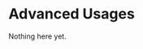 # Advanced Usages

Nothing here yet.

[//]: # (## Cross-Dataset Evalution)
[//]: # (### Cross-Dataset Evalution)

[//]: # (> You can conduct cross-dataset evalution by just modifying several arguments in your [data_cfg]&#40;../configs/psmnet/baseline.yaml#L1&#41;.)

[//]: # (>)

[//]: # (>  Take [baseline.yaml]&#40;../configs/psmnet/baseline.yaml&#41; as an example:)

[//]: # (> ```yaml)

[//]: # (> data_cfg:)

[//]: # (>   dataset_name: sceneflow)

[//]: # (>   dataset_root:  your_path)

[//]: # (>   dataset_partition: ./datasets/sceneflow/CASIA-B_include_005.json)

[//]: # (>   num_workers: 1)

[//]: # (>   remove_no_gallery: false # Remove probe if no gallery for it)

[//]: # (>   test_dataset_name: sceneflow)

[//]: # (> ```)

[//]: # (> Now, suppose we get the model trained on [CASIA-B]&#40;http://www.cbsr.ia.ac.cn/english/Gait%20Databases.asp&#41;, and then we want to test it on [OUMVLP]&#40;http://www.am.sanken.osaka-u.ac.jp/BiometricDB/GaitMVLP.html&#41;.)

[//]: # (> )

[//]: # (> We should alter the `dataset_root`, `dataset_partition` and `test_dataset_name`, just like:)

[//]: # (> ```yaml)

[//]: # (> data_cfg:)

[//]: # (>   dataset_name: sceneflow)

[//]: # (>   dataset_root:  your_OUMVLP_path)

[//]: # (>   dataset_partition: ./datasets/kitti15/kitti15.json)

[//]: # (>   num_workers: 1)

[//]: # (>   remove_no_gallery: false # Remove probe if no gallery for it)

[//]: # (>   test_dataset_name: kitti15)

[//]: # (> ```)

[//]: # (---)

[//]: # (>)

[//]: # (<!-- ### Identification Function)

[//]: # (> Sometime, your test dataset may be neither the popular [sceneflow]&#40;http://www.cbsr.ia.ac.cn/english/Gait%20Databases.asp&#41; nor the largest [kitti15]&#40;http://www.am.sanken.osaka-u.ac.jp/BiometricDB/GaitMVLP.html&#41;. Meanwhile, you need to customize a special identification function to fit your dataset. )

[//]: # (> )

[//]: # (> * If your path structure is similar to [sceneflow]&#40;http://www.cbsr.ia.ac.cn/english/Gait%20Databases.asp&#41; &#40;the 3-flod style: `id-type-view`&#41;, we recommand you to  -->)

[//]: # ()
[//]: # (### Data Augmentation)

[//]: # (> In OpenGait, there is a basic transform class almost called by all the models, this is [BaseSilCuttingTransform]&#40;../opengait/data/transform.py#L20&#41;, which is used to cut the input silhouettes.)

[//]: # (>)

[//]: # (> Accordingly, by referring to this implementation, you can easily customize the data agumentation in just two steps:)

[//]: # (> * *Step1*: Define the transform function or class in [transform.py]&#40;../opengait/data/transform.py&#41;, and make sure it callable. The style of [torchvision.transforms]&#40;https://pytorch.org/vision/stable/_modules/torchvision/transforms/transforms.html&#41; is recommanded, and following shows a demo;)

[//]: # (>> ```python)

[//]: # (>> import torchvision.transforms as T)

[//]: # (>> class demo1&#40;&#41;:)

[//]: # (>>     def __init__&#40;self, args&#41;:)

[//]: # (>>         pass)

[//]: # (>>     )

[//]: # (>>     def __call__&#40;self, seqs&#41;:)

[//]: # (>>         ''')

[//]: # (>>             seqs: with dimension of [sequence, height, width])

[//]: # (>>         ''')

[//]: # (>>         pass)

[//]: # (>>         return seqs)

[//]: # (>> )

[//]: # (>> class demo2&#40;&#41;:)

[//]: # (>>     def __init__&#40;self, args&#41;:)

[//]: # (>>         pass)

[//]: # (>>     )

[//]: # (>>     def __call__&#40;self, seqs&#41;:)

[//]: # (>>         pass)

[//]: # (>>         return seqs)

[//]: # (>> )

[//]: # (>>  def TransformDemo&#40;base_args, demo1_args, demo2_args&#41;:)

[//]: # (>>     transform = T.Compose&#40;[)

[//]: # (>>         BaseSilCuttingTransform&#40;**base_args&#41;, )

[//]: # (>>         demo1&#40;args=demo1_args&#41;, )

[//]: # (>>         demo2&#40;args=demo2_args&#41;)

[//]: # (>>     ]&#41;)

[//]: # (>>     return transform)

[//]: # (>> ```)

[//]: # (> * *Step2*: Reset the [`transform`]&#40;../configs/baseline.yaml#L100&#41; arguments in your config file:)

[//]: # (>> ```yaml)

[//]: # (>> transform:)

[//]: # (>> - type: TransformDemo)

[//]: # (>>     base_args: {'img_w': 64})

[//]: # (>>     demo1_args: false)

[//]: # (>>     demo2_args: false)

[//]: # (>> ```)

[//]: # ()
[//]: # (### Visualization)

[//]: # (> To learn how does the model work, sometimes, you need to visualize the intermediate result.)

[//]: # (> )

[//]: # (> For this purpose, we have defined a built-in instantiation of [`torch.utils.tensorboard.SummaryWriter`]&#40;https://pytorch.org/docs/stable/tensorboard.html&#41;, that is [`self.msg_mgr.writer`]&#40;../opengait/utils/msg_manager.py#L24&#41;, to make sure you can log the middle information everywhere you want.)

[//]: # (> )

[//]: # (> Demo: if we want to visualize the output feature of [baseline's backbone]&#40;../opengait/modeling/models/baseline.py#L27&#41;, we could just insert the following codes at [baseline.py#L28]&#40;../opengait/modeling/models/baseline.py#L28&#41;:)

[//]: # (>> ```python)

[//]: # (>> summary_writer = self.msg_mgr.writer)

[//]: # (>> if torch.distributed.get_rank&#40;&#41; == 0 and self.is_train and self.iteration % 100==0:)

[//]: # (>>     summary_writer.add_video&#40;'outs', outs.mean&#40;2&#41;.unsqueeze&#40;2&#41;, self.iteration&#41;)

[//]: # (>> ```)

[//]: # (> Note that this example requires the [`moviepy`]&#40;https://github.com/Zulko/moviepy&#41; package, and hence you should run `pip install moviepy` first.)